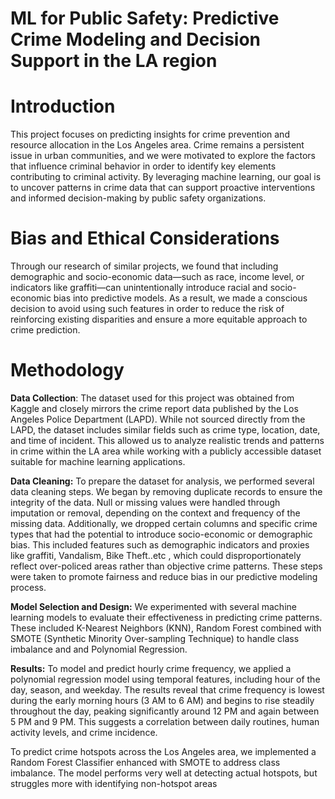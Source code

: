 
# ML for Public Safety: Predictive Crime Modeling and Decision Support in the LA region 

# Introduction
This project focuses on predicting insights for crime prevention and resource allocation in the Los Angeles area. Crime remains a persistent issue in urban communities, and we were motivated to explore the factors that influence criminal behavior in order to identify key elements contributing to criminal activity. By leveraging machine learning, our goal is to uncover patterns in crime data that can support proactive interventions and informed decision-making by public safety organizations.

# Bias and Ethical Considerations
Through our research of similar projects, we found that including demographic and socio-economic data—such as race, income level, or indicators like graffiti—can unintentionally introduce racial and socio-economic bias into predictive models. As a result, we made a conscious decision to avoid using such features in order to reduce the risk of reinforcing existing disparities and ensure a more equitable approach to crime prediction.

# Methodology
**Data Collection**: The dataset used for this project was obtained from Kaggle and closely mirrors the crime report data published by the Los Angeles Police Department (LAPD). While not sourced directly from the LAPD, the dataset includes similar fields such as crime type, location, date, and time of incident. This allowed us to analyze realistic trends and patterns in crime within the LA area while working with a publicly accessible dataset suitable for machine learning applications.

**Data Cleaning:**
To prepare the dataset for analysis, we performed several data cleaning steps. We began by removing duplicate records to ensure the integrity of the data. Null or missing values were handled through imputation or removal, depending on the context and frequency of the missing data. Additionally, we dropped certain columns and specific crime types that had the potential to introduce socio-economic or demographic bias. This included features such as demographic indicators and proxies like graffiti, Vandalism, Bike Theft..etc , which could disproportionately reflect over-policed areas rather than objective crime patterns. These steps were taken to promote fairness and reduce bias in our predictive modeling process.

**Model Selection and Design:**
We experimented with several machine learning models to evaluate their effectiveness in predicting crime patterns. These included K-Nearest Neighbors (KNN), Random Forest combined with SMOTE (Synthetic Minority Over-sampling Technique) to handle class imbalance and and Polynomial Regression.

**Results:** To model and predict hourly crime frequency, we applied a polynomial regression model using temporal features, including hour of the day, season, and weekday. The results reveal that crime frequency is lowest during the early morning hours (3 AM to 6 AM) and begins to rise steadily throughout the day, peaking significantly around 12 PM and again between 5 PM and 9 PM. This suggests a correlation between daily routines, human activity levels, and crime incidence. 

To predict crime hotspots across the Los Angeles area, we implemented a Random Forest Classifier enhanced with SMOTE to address class imbalance. The model performs very well at detecting actual hotspots, but struggles more with identifying non-hotspot areas
